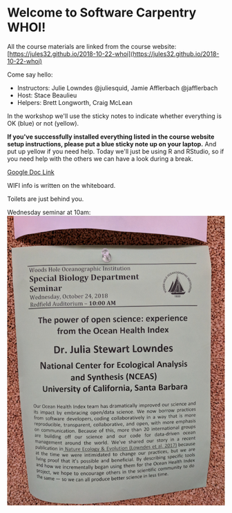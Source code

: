 # Welcome to Software Carpentry WHOI!

All the course materials are linked from the course website: [https://jules32.github.io/2018-10-22-whoi](https://jules32.github.io/2018-10-22-whoi)

Come say hello: 
 
- Instructors: Julie Lowndes @juliesquid, Jamie Afflerbach @jafflerbach
- Host: Stace Beaulieu
- Helpers: Brett Longworth, Craig McLean

In the workshop we'll use the sticky notes to indicate whether everything is OK (blue) or not (yellow).

**If you've successfully installed everything listed in the course website setup instructions, please put a blue sticky note up on your laptop.** And put up yellow if you need help. Today we'll just be using R and RStudio, so if you need help with the others we can have a look during a break.

[Google Doc Link](https://docs.google.com/document/d/1pEoTnqanxTFWqIzBYuK4ltIXVC1B4GWZLV5EUloiFxQ/edit?usp=sharing)

WIFI info is written on the whiteboard.

Toilets are just behind you.

Wednesday seminar at 10am: 
![](fig/whoi_seminar.jpg)
